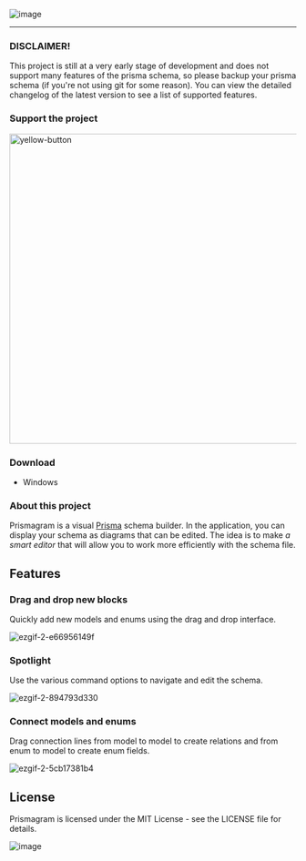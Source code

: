 ![image](https://user-images.githubusercontent.com/30213662/221160434-a8f71382-b4a5-4c41-bd5d-d72df8a6a3f4.png)

---

### DISCLAIMER! 

This project is still at a very early stage of development and does not support many features of the prisma schema, so please backup your prisma schema (if you're not using git for some reason). You can view the detailed changelog of the latest version to see a list of supported features.

### Support the project

<a href="https://www.buymeacoffee.com/smashboy">
<img width="545" alt="yellow-button" src="https://user-images.githubusercontent.com/30213662/221171938-b6fd3eea-5e95-4629-b641-d8c25d9a1dff.png">
</a>

### Download
- Windows

### About this project

Prismagram is a visual [Prisma](https://prisma.io) schema builder. In the application, you can display your schema as diagrams that can be edited. The idea is to make *a smart editor* that will allow you to work more efficiently with the schema file.

## Features

### Drag and drop new blocks
Quickly add new models and enums using the drag and drop interface.

![ezgif-2-e66956149f](https://user-images.githubusercontent.com/30213662/221173929-6cfac296-7a8e-4fc7-9847-728467b08412.gif)

### Spotlight
Use the various command options to navigate and edit the schema.

![ezgif-2-894793d330](https://user-images.githubusercontent.com/30213662/221174715-0a7f52b4-6b2f-49f7-ad7b-562bb30b1372.gif)


### Connect models and enums
Drag connection lines from model to model to create relations and from enum to model to create enum fields.

![ezgif-2-5cb17381b4](https://user-images.githubusercontent.com/30213662/221175333-f4369387-ae09-43f8-9861-7d0ca26361d3.gif)

## License

Prismagram is licensed under the MIT License - see the LICENSE file for details.

![image](https://user-images.githubusercontent.com/30213662/209539792-1cb326ee-8bc3-4659-ba4b-77bef9341fc7.png)
